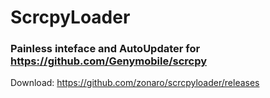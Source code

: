# ScrcpyLoader
### Painless inteface and AutoUpdater for https://github.com/Genymobile/scrcpy


Download: https://github.com/zonaro/scrcpyloader/releases


